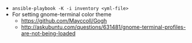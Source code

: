 - `ansible-playbook -K -i inventory <yml-file>`
- For setting gnome-terminal color theme
  - https://github.com/Mayccoll/Gogh
  - http://askubuntu.com/questions/631481/gnome-terminal-profiles-are-not-being-loaded
